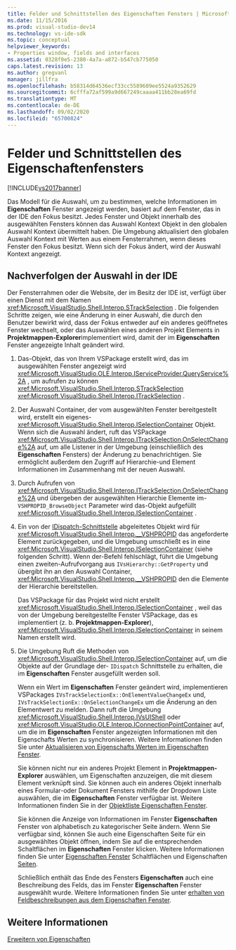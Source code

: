 ```yaml
---
title: Felder und Schnittstellen des Eigenschaften Fensters | Microsoft-Dokumentation
ms.date: 11/15/2016
ms.prod: visual-studio-dev14
ms.technology: vs-ide-sdk
ms.topic: conceptual
helpviewer_keywords:
- Properties window, fields and interfaces
ms.assetid: 0328f0e5-2380-4a7a-a872-b547cb775050
caps.latest.revision: 13
ms.author: gregvanl
manager: jillfra
ms.openlocfilehash: b58314d64536ecf33cc5589609ee5524a9352629
ms.sourcegitcommit: 6cfffa72af599a9d667249caaaa411bb28ea69fd
ms.translationtype: MT
ms.contentlocale: de-DE
ms.lasthandoff: 09/02/2020
ms.locfileid: "65700824"
---
```

# <a name="properties-window-fields-and-interfaces"></a>Felder und Schnittstellen des Eigenschaftenfensters
[!INCLUDE[vs2017banner](../../includes/vs2017banner.md)]

Das Modell für die Auswahl, um zu bestimmen, welche Informationen im **Eigenschaften** Fenster angezeigt werden, basiert auf dem Fenster, das in der IDE den Fokus besitzt. Jedes Fenster und Objekt innerhalb des ausgewählten Fensters können das Auswahl Kontext Objekt in den globalen Auswahl Kontext übermittelt haben. Die Umgebung aktualisiert den globalen Auswahl Kontext mit Werten aus einem Fensterrahmen, wenn dieses Fenster den Fokus besitzt. Wenn sich der Fokus ändert, wird der Auswahl Kontext angezeigt.  
  
## <a name="tracking-selection-in-the-ide"></a>Nachverfolgen der Auswahl in der IDE  
 Der Fensterrahmen oder die Website, der im Besitz der IDE ist, verfügt über einen Dienst mit dem Namen <xref:Microsoft.VisualStudio.Shell.Interop.STrackSelection> . Die folgenden Schritte zeigen, wie eine Änderung in einer Auswahl, die durch den Benutzer bewirkt wird, dass der Fokus entweder auf ein anderes geöffnetes Fenster wechselt, oder das Auswählen eines anderen Projekt Elements in **Projektmappen-Explorer**implementiert wird, damit der im **Eigenschaften** Fenster angezeigte Inhalt geändert wird.  
  
1. Das-Objekt, das von Ihrem VSPackage erstellt wird, das im ausgewählten Fenster angezeigt wird <xref:Microsoft.VisualStudio.OLE.Interop.IServiceProvider.QueryService%2A> , um aufrufen zu können <xref:Microsoft.VisualStudio.Shell.Interop.STrackSelection> <xref:Microsoft.VisualStudio.Shell.Interop.ITrackSelection> .  
  
2. Der Auswahl Container, der vom ausgewählten Fenster bereitgestellt wird, erstellt ein eigenes- <xref:Microsoft.VisualStudio.Shell.Interop.ISelectionContainer> Objekt. Wenn sich die Auswahl ändert, ruft das VSPackage <xref:Microsoft.VisualStudio.Shell.Interop.ITrackSelection.OnSelectChange%2A> auf, um alle Listener in der Umgebung (einschließlich des **Eigenschaften** Fensters) der Änderung zu benachrichtigen. Sie ermöglicht außerdem den Zugriff auf Hierarchie-und Element Informationen im Zusammenhang mit der neuen Auswahl.  
  
3. Durch Aufrufen von <xref:Microsoft.VisualStudio.Shell.Interop.ITrackSelection.OnSelectChange%2A> und übergeben der ausgewählten Hierarchie Elemente im- `VSHPROPID_BrowseObject` Parameter wird das-Objekt aufgefüllt <xref:Microsoft.VisualStudio.Shell.Interop.ISelectionContainer> .  
  
4. Ein von der [IDispatch-Schnittstelle](https://msdn.microsoft.com/ebbff4bc-36b2-4861-9efa-ffa45e013eb5) abgeleitetes Objekt wird für <xref:Microsoft.VisualStudio.Shell.Interop.__VSHPROPID> das angeforderte Element zurückgegeben, und die Umgebung umschließt es in eine <xref:Microsoft.VisualStudio.Shell.Interop.ISelectionContainer> (siehe folgenden Schritt). Wenn der-Befehl fehlschlägt, führt die Umgebung einen zweiten-Aufrufvorgang aus `IVsHierarchy::GetProperty` und übergibt ihn an den Auswahl Container, <xref:Microsoft.VisualStudio.Shell.Interop.__VSHPROPID> den die Elemente der Hierarchie bereitstellen.  
  
    Das VSPackage für das Projekt wird nicht erstellt <xref:Microsoft.VisualStudio.Shell.Interop.ISelectionContainer> , weil das von der Umgebung bereitgestellte Fenster VSPackage, das es implementiert (z. b. **Projektmappen-Explorer**), <xref:Microsoft.VisualStudio.Shell.Interop.ISelectionContainer> in seinem Namen erstellt wird.  
  
5. Die Umgebung Ruft die Methoden von <xref:Microsoft.VisualStudio.Shell.Interop.ISelectionContainer> auf, um die Objekte auf der Grundlage der- `IDispatch` Schnittstelle zu erhalten, die im **Eigenschaften** Fenster ausgefüllt werden soll.  
  
   Wenn ein Wert im **Eigenschaften** Fenster geändert wird, implementieren VSPackages `IVsTrackSelectionEx::OnElementValueChangeEx` und, `IVsTrackSelectionEx::OnSelectionChangeEx` um die Änderung an den Elementwert zu melden. Dann ruft die Umgebung <xref:Microsoft.VisualStudio.Shell.Interop.IVsUIShell> oder <xref:Microsoft.VisualStudio.OLE.Interop.IConnectionPointContainer> auf, um die im **Eigenschaften** Fenster angezeigten Informationen mit den Eigenschafts Werten zu synchronisieren. Weitere Informationen finden Sie unter [Aktualisieren von Eigenschafts Werten im Eigenschaften Fenster](../../misc/updating-property-values-in-the-properties-window.md).  
  
   Sie können nicht nur ein anderes Projekt Element in **Projektmappen-Explorer** auswählen, um Eigenschaften anzuzeigen, die mit diesem Element verknüpft sind. Sie können auch ein anderes Objekt innerhalb eines Formular-oder Dokument Fensters mithilfe der Dropdown Liste auswählen, die im **Eigenschaften** Fenster verfügbar ist. Weitere Informationen finden Sie in der [Objektliste Eigenschaften Fenster](../../extensibility/internals/properties-window-object-list.md).  
  
   Sie können die Anzeige von Informationen im Fenster **Eigenschaften** Fenster von alphabetisch zu kategorischer Seite ändern. Wenn Sie verfügbar sind, können Sie auch eine Eigenschaften Seite für ein ausgewähltes Objekt öffnen, indem Sie auf die entsprechenden Schaltflächen im **Eigenschaften** Fenster klicken. Weitere Informationen finden Sie unter [Eigenschaften Fenster](../../extensibility/internals/properties-window-buttons.md) Schaltflächen und Eigenschaften [Seiten](../../extensibility/internals/property-pages.md).  
  
   Schließlich enthält das Ende des Fensters **Eigenschaften** auch eine Beschreibung des Felds, das im Fenster **Eigenschaften** Fenster ausgewählt wurde. Weitere Informationen finden Sie unter [erhalten von Feldbeschreibungen aus dem Eigenschaften Fenster](../../misc/getting-field-descriptions-from-the-properties-window.md).  
  
## <a name="see-also"></a>Weitere Informationen  
 [Erweitern von Eigenschaften](../../extensibility/internals/extending-properties.md)
